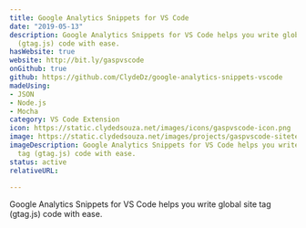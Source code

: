 ```yaml
---
title: Google Analytics Snippets for VS Code
date: "2019-05-13"
description: Google Analytics Snippets for VS Code helps you write global site tag
  (gtag.js) code with ease.
hasWebsite: true
website: http://bit.ly/gaspvscode
onGithub: true
github: https://github.com/ClydeDz/google-analytics-snippets-vscode
madeUsing:
- JSON
- Node.js
- Mocha
category: VS Code Extension
icon: https://static.clydedsouza.net/images/icons/gaspvscode-icon.png
image: https://static.clydedsouza.net/images/projects/gaspvscode-siteteaser.png
imageDescription: Google Analytics Snippets for VS Code helps you write global site
  tag (gtag.js) code with ease.
status: active
relativeURL: 

---
```


Google Analytics Snippets for VS Code helps you write global site tag (gtag.js) code with ease.

